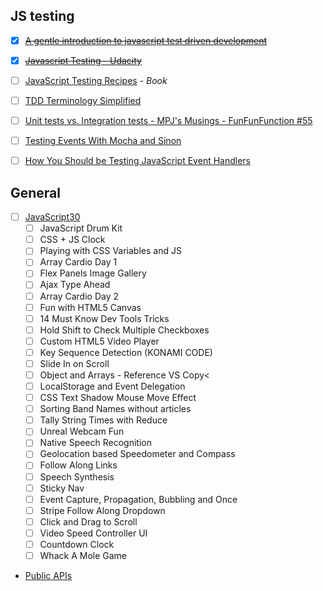 ## JS testing
- [X] ~~[A gentle introduction to javascript test driven development](http://jrsinclair.com/articles/2016/gentle-introduction-to-javascript-tdd-intro/)~~
- [X] ~~[Javascript Testing - Udacity](https://classroom.udacity.com/courses/ud549)~~
- [ ] [JavaScript Testing Recipes](https://jstesting.jcoglan.com/) - *Book*
- [ ] [TDD Terminology Simplified](https://code.tutsplus.com/articles/tdd-terminology-simplified--net-30626)
- [ ] [Unit tests vs. Integration tests - MPJ's Musings - FunFunFunction #55](https://www.youtube.com/watch?v=vqAaMVoKz1c)
- [ ] [Testing Events With Mocha and Sinon](https://medium.com/retailmenot-engineering/testing-events-with-mocha-and-sinon-dd6df7e26beb)
- [ ] [How You Should be Testing JavaScript Event Handlers](http://webcloud.se/best-practice-testing-javascript-event-handlers/)



## General
- [ ] [JavaScript30](https://courses.wesbos.com/account)
    - [ ] JavaScript Drum Kit
    - [ ] CSS + JS Clock
    - [ ] Playing with CSS Variables and JS
    - [ ] Array Cardio Day 1
    - [ ] Flex Panels Image Gallery
    - [ ] Ajax Type Ahead
    - [ ] Array Cardio Day 2
    - [ ] Fun with HTML5 Canvas
    - [ ] 14 Must Know Dev Tools Tricks
    - [ ] Hold Shift to Check Multiple Checkboxes
    - [ ] Custom HTML5 Video Player
    - [ ] Key Sequence Detection (KONAMI CODE)
    - [ ] Slide In on Scroll
    - [ ] Object and Arrays - Reference VS Copy<
    - [ ] LocalStorage and Event Delegation
    - [ ] CSS Text Shadow Mouse Move Effect
    - [ ] Sorting Band Names without articles
    - [ ] Tally String Times with Reduce
    - [ ] Unreal Webcam Fun
    - [ ] Native Speech Recognition
    - [ ] Geolocation based Speedometer and Compass
    - [ ] Follow Along Links
    - [ ] Speech Synthesis
    - [ ] Sticky Nav
    - [ ] Event Capture, Propagation, Bubbling and Once
    - [ ] Stripe Follow Along Dropdown
    - [ ] Click and Drag to Scroll
    - [ ] Video Speed Controller UI
    - [ ] Countdown Clock
    - [ ] Whack A Mole Game

 - [Public APIs](https://github.com/toddmotto/public-apis)

